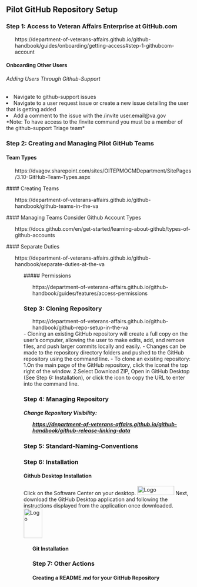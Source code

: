 
  
        
## Pilot GitHub Repository Setup 
### Step 1: Access to Veteran Affairs Enterprise at GitHub.com 
<ul> https://department-of-veterans-affairs.github.io/github-handbook/guides/onboarding/getting-access#step-1-githubcom-account </ul>

#### Onboarding Other Users
###### Adding Users Through Github-Support
<li> Navigate to github-support issues </li>
<li> Navigate to a user request issue or create a new issue detailing the user that is getting added </li>
<li> Add a comment to the issue with the /invite user.email@va.gov </li>
 *Note: To have access to the /invite command you must be a member of the github-support Triage team* 

### Step 2: Creating and Managing Pilot GitHub Teams 
#### Team Types 
  <ul> https://dvagov.sharepoint.com/sites/OITEPMOCMDepartment/SitePages/3.10-GitHub-Team-Types.aspx </ul>
#### Creating Teams
<ul> https://department-of-veterans-affairs.github.io/github-handbook/github-teams-in-the-va </ul>
 #### Managing Teams
 Consider Github Account Types
 <ul> https://docs.github.com/en/get-started/learning-about-github/types-of-github-accounts </ul>
 #### Separate Duties 
 <ul> https://department-of-veterans-affairs.github.io/github-handbook/separate-duties-at-the-va <ul>
 ##### Permissions 
 <ul>https://department-of-veterans-affairs.github.io/github-handbook/guides/features/access-permissions </ul>


### Step 3: Cloning Repository  <ul>
<ul> https://department-of-veterans-affairs.github.io/github-handbook/github-repo-setup-in-the-va </ul>
- Cloning an existing GitHub repository will create a full copy on the user’s computer, allowing the user to make edits, 
add, and remove files, and push larger commits locally and easily. 
- Changes can be made to the repository directory folders and pushed to the GitHub repository using the command line.  
- To clone an existing repository:
1.On the main page of the GitHub repository, click the iconat the top right of the window.  
2.Select Download ZIP, Open in GitHub Desktop (See Step 6: Installation), or click the icon to copy the URL to enter into the command line.


### Step 4: Managing Repository  
##### Change Repository Visibility: <ul> https://department-of-veterans-affairs.github.io/github-handbook/github-release-linking-data </ul>
### Step 5: Standard-Naming-Conventions 

### Step 6: Installation 
#### Github Desktop Installation 
Click on the Software Center on your desktop. 
<img src="https://user-images.githubusercontent.com/105750400/182799638-8b986305-3726-499f-92df-ae319d04c2c6.png" alt="Logo" width="100" height="25"> </a>
Next, download the GitHub Desktop application and following the instructions displayed from the application once downloaded.</a>
  <img src="https://user-images.githubusercontent.com/105750400/182800055-dccd42af-a1ba-4c8b-9aa1-f3fde39f74e5.png" alt="Logo" width="50" height="80"> </a><ul>

#### Git Installation 


### Step 7: Other Actions
#### Creating a README.md for your GitHub Repository 
####

